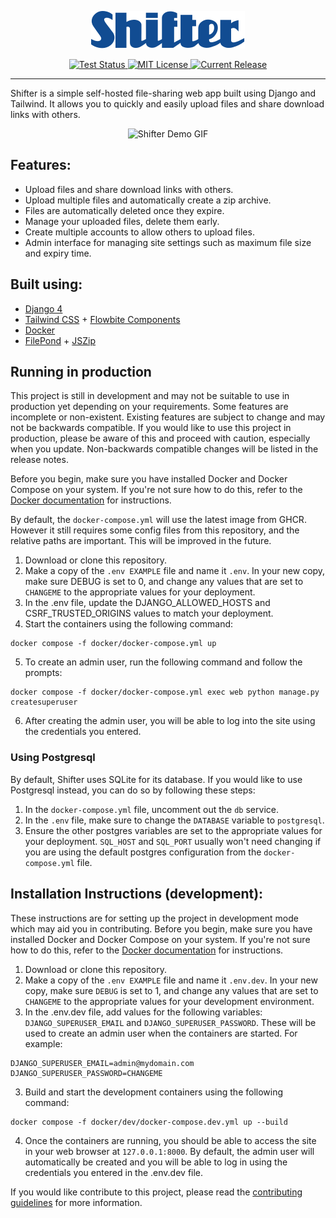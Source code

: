 <p align="center">
  <a href="https://github.com/TobySuch/Shifter">
    <img alt="Shifter Logo" src="shifter/static/img/logo.svg"/>
  </a>
</p>
<p align="center">
  <a href="https://github.com/TobySuch/Shifter/actions">
    <img alt="Test Status" src="https://github.com/TobySuch/Shifter/actions/workflows/main.yml/badge.svg?branch=main"/>
  </a>

  <a href="https://github.com/TobySuch/Shifter/blob/main/LICENSE">
    <img alt="MIT License" src="https://img.shields.io/github/license/TobySuch/Shifter.svg"/>
  </a>
  
  <a href="https://github.com/TobySuch/Shifter/releases">
    <img alt="Current Release" src="https://img.shields.io/github/release/TobySuch/Shifter.svg"/>
  </a>
</p>

---

Shifter is a simple self-hosted file-sharing web app built using Django and Tailwind. It allows you to quickly and easily upload files and share download links with others.

<p align="center">
  <img alt="Shifter Demo GIF" src="docs/ShifterDemo.gif"/>
</p>

## Features:
- Upload files and share download links with others.
- Upload multiple files and automatically create a zip archive.
- Files are automatically deleted once they expire.
- Manage your uploaded files, delete them early.
- Create multiple accounts to allow others to upload files.
- Admin interface for managing site settings such as maximum file size and expiry time.

## Built using:
- [Django 4](https://github.com/django/django)
- [Tailwind CSS](https://github.com/tailwindlabs/tailwindcss) + [Flowbite Components](https://github.com/themesberg/flowbite)
- [Docker](https://github.com/docker)
- [FilePond](https://github.com/pqina/filepond) + [JSZip](https://github.com/Stuk/jszip)

## Running in production
This project is still in development and may not be suitable to use in production yet depending on your requirements. Some features are incomplete or non-existent. Existing features are subject to change and may not be backwards compatible. If you would like to use this project in production, please be aware of this and proceed with caution, especially when you update. Non-backwards compatible changes will be listed in the release notes.

Before you begin, make sure you have installed Docker and Docker Compose on your system. If you're not sure how to do this, refer to the [Docker documentation](https://docs.docker.com/get-docker/) for instructions.

By default, the `docker-compose.yml` will use the latest image from GHCR. However it still requires some config files from this repository, and the relative paths are important. This will be improved in the future.

1. Download or clone this repository.
2. Make a copy of the `.env EXAMPLE` file and name it `.env`. In your new copy, make sure DEBUG is set to 0, and change any values that are set to `CHANGEME` to the appropriate values for your deployment.
3. In the .env file, update the DJANGO_ALLOWED_HOSTS and CSRF_TRUSTED_ORIGINS values to match your deployment.
4. Start the containers using the following command:
```
docker compose -f docker/docker-compose.yml up
```
5. To create an admin user, run the following command and follow the prompts:
```
docker compose -f docker/docker-compose.yml exec web python manage.py createsuperuser
```
6. After creating the admin user, you will be able to log into the site using the credentials you entered.

### Using Postgresql
By default, Shifter uses SQLite for its database. If you would like to use Postgresql instead, you can do so by following these steps:
1. In the `docker-compose.yml` file, uncomment out the `db` service.
2. In the `.env` file, make sure to change the `DATABASE` variable to `postgresql`.
3. Ensure the other postgres variables are set to the appropriate values for your deployment. `SQL_HOST` and `SQL_PORT` usually won't need changing if you are using the default postgres configuration from the `docker-compose.yml` file.

## Installation Instructions (development):
These instructions are for setting up the project in development mode which may aid you in contributing. Before you begin, make sure you have installed Docker and Docker Compose on your system. If you're not sure how to do this, refer to the [Docker documentation](https://docs.docker.com/get-docker/) for instructions.

1. Download or clone this repository.
2. Make a copy of the `.env EXAMPLE` file and name it `.env.dev`. In your new copy, make sure `DEBUG` is set to 1, and change any values that are set to `CHANGEME` to the appropriate values for your development environment.
2. In the .env.dev file, add values for the following variables: `DJANGO_SUPERUSER_EMAIL` and `DJANGO_SUPERUSER_PASSWORD`. These will be used to create an admin user when the containers are started. For example:
```
DJANGO_SUPERUSER_EMAIL=admin@mydomain.com
DJANGO_SUPERUSER_PASSWORD=CHANGEME
```
3. Build and start the development containers using the following command:
```
docker compose -f docker/dev/docker-compose.dev.yml up --build
```
4. Once the containers are running, you should be able to access the site in your web browser at `127.0.0.1:8000`. By default, the admin user will automatically be created and you will be able to log in using the credentials you entered in the .env.dev file.

If you would like contribute to this project, please read the [contributing guidelines](CONTRIBUTING.md) for more information.
